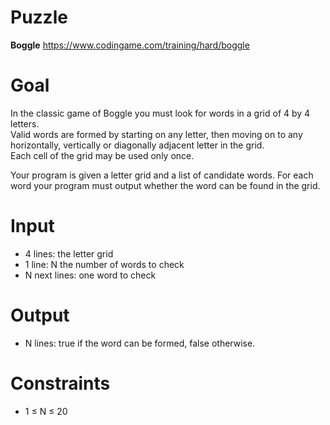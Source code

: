 # Puzzle
**Boggle** https://www.codingame.com/training/hard/boggle

# Goal
In the classic game of Boggle you must look for words in a grid of 4 by 4 letters.  
Valid words are formed by starting on any letter, then moving on to any horizontally, vertically or diagonally adjacent letter in the grid.   
Each cell of the grid may be used only once.  

Your program is given a letter grid and a list of candidate words. For each word your program must output whether the word can be found in the grid.  

# Input
* 4 lines: the letter grid
* 1 line: N the number of words to check
* N next lines: one word to check

# Output
* N lines: true if the word can be formed, false otherwise.

# Constraints
* 1 ≤ N ≤ 20
